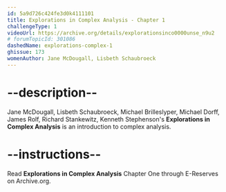 ```yaml
---
id: 5a9d726c424fe3d0k4111101
title: Explorations in Complex Analysis - Chapter 1
challengeType: 1
videoUrl: https://archive.org/details/explorationsinco0000unse_n9u2
# forumTopicId: 301086
dashedName: explorations-complex-1
ghissue: 173
womenAuthor: Jane McDougall, Lisbeth Schaubroeck 
---
```


# --description--

Jane McDougall, Lisbeth Schaubroeck, Michael Brilleslyper, Michael Dorff, James Rolf, Richard Stankewitz, Kenneth Stephenson's __Explorations in Complex Analysis__ is an introduction to complex analysis.

# --instructions--

Read __Explorations in Complex Analysis__ Chapter One through E-Reserves on Archive.org. 